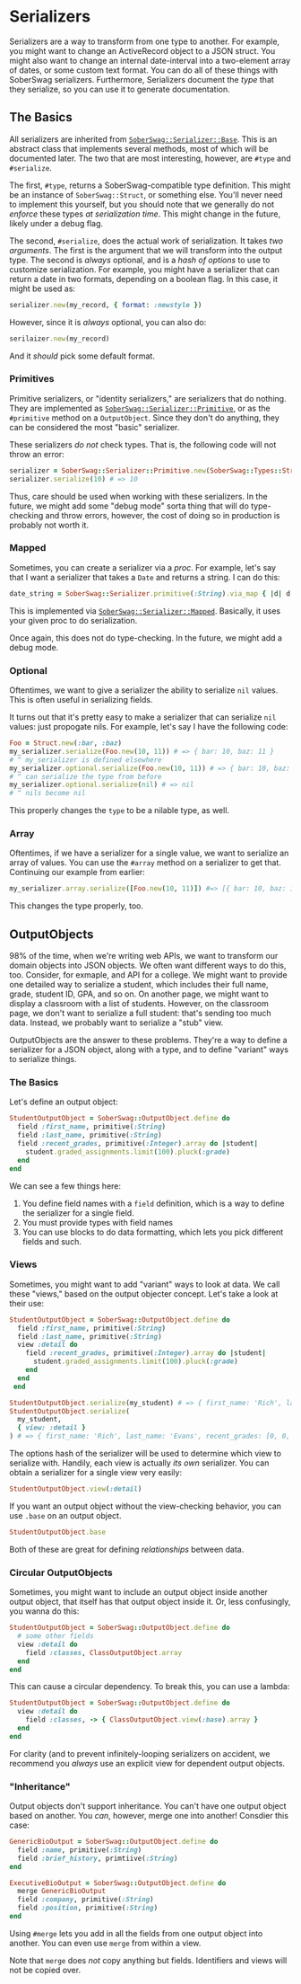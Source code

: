 # Serializers

Serializers are a way to transform from one type to another.
For example, you might want to change an ActiveRecord object to a JSON struct.
You might also want to change an internal date-interval into a two-element array of dates, or some custom text format.
You can do all of these things with SoberSwag serializers.
Furthermore, Serializers document the *type* that they serialize, so you can use it to generate documentation.

## The Basics

All serializers are inherited from [`SoberSwag::Serializer::Base`](../lib/sober_swag/serializer/base.rb).
This is an abstract class that implements several methods, most of which will be documented later.
The two that are most interesting, however, are `#type` and `#serialize`.

The first, `#type`, returns a SoberSwag-compatible type definition.
This might be an instance of `SoberSwag::Struct`, or something else.
You'll never need to implement this yourself, but you should note that we generally do not *enforce* these types *at serialization time*.
This might change in the future, likely under a debug flag.

The second, `#serialize`, does the actual work of serialization.
It takes *two arguments*.
The first is the argument that we will transform into the output type.
The second is *always* optional, and is a *hash of options* to use to customize serialization.
For example, you might have a serializer that can return a date in two formats, depending on a boolean flag.
In this case, it might be used as:

```ruby
serializer.new(my_record, { format: :newstyle })
```

However, since it is *always* optional, you can also do:

```ruby
serilaizer.new(my_record)
```

And it *should* pick some default format.

### Primitives

Primitive serializers, or "identity serializers," are serializers that do nothing.
They are implemented as [`SoberSwag::Serializer::Primitive`](../lib/sober_swag/serializer/primitive.rb), or as the `#primitive` method on a `OutputObject`.
Since they don't do anything, they can be considered the most "basic" serializer.

These serializers *do not* check types.
That is, the following code will not throw an error:

```ruby
serializer = SoberSwag::Serializer::Primitive.new(SoberSwag::Types::String)
serializer.serialize(10) # => 10
```

Thus, care should be used when working with these serializers.
In the future, we might add some "debug mode" sorta thing that will do type-checking and throw errors, however, the cost of doing so in production is probably not worth it.

### Mapped

Sometimes, you can create a serializer via a *proc*.
For example, let's say that I want a serializer that takes a `Date` and returns a string.
I can do this:

```ruby
date_string = SoberSwag::Serializer.primitive(:String).via_map { |d| d.to_s }
```

This is implemented via [`SoberSwag::Serializer::Mapped`](../lib/sober_swag/serializer/mapped.rb).
Basically, it uses your given proc to do serialization.

Once again, this does not do type-checking.
In the future, we might add a debug mode.

### Optional

Oftentimes, we want to give a serializer the ability to serialize `nil` values.
This is often useful in serializing fields.

It turns out that it's pretty easy to make a serializer that can serialize `nil` values: just propogate nils.
For example, let's say I have the following code:

```ruby
Foo = Struct.new(:bar, :baz)
my_serializer.serialize(Foo.new(10, 11)) # => { bar: 10, baz: 11 }
# ^ my_serializer is defined elsewhere
my_serializer.optional.serialize(Foo.new(10, 11)) # => { bar: 10, baz: 11 }
# ^ can serialize the type from before
my_serializer.optional.serialize(nil) # => nil
# ^ nils become nil
```

This properly changes the `type` to be a nilable type, as well.

### Array

Oftentimes, if we have a serializer for a single value, we want to serialize an array of values.
You can use the `#array` method on a serializer to get that.
Continuing our example from earlier:

```ruby
my_serializer.array.serialize([Foo.new(10, 11)]) #=> [{ bar: 10, baz: 11 }]
```

This changes the type properly, too.

## OutputObjects

98% of the time, when we're writing web APIs, we want to transform our domain objects into JSON objects.
We often want different ways to do this, too.
Consider, for exmaple, and API for a college.
We might want to provide one detailed way to serialize a student, which includes their full name, grade, student ID, GPA, and so on.
On another page, we might want to display a classroom with a list of students.
However, on the classroom page, we don't want to serialize a full student: that's sending too much data.
Instead, we probably want to serialize a "stub" view.

OutputObjects are the answer to these problems.
They're a way to define a serializer for a JSON object, along with a type, and to define "variant" ways to serialize things.


### The Basics

Let's define an output object:

```ruby
StudentOutputObject = SoberSwag::OutputObject.define do
  field :first_name, primitive(:String)
  field :last_name, primitive(:String)
  field :recent_grades, primitive(:Integer).array do |student|
    student.graded_assignments.limit(100).pluck(:grade)
  end
end
```

We can see a few things here:

1. You define field names with a `field` definition, which is a way to define the serializer for a single field.
2. You must provide types with field names
3. You can use blocks to do data formatting, which lets you pick different fields and such.

### Views

Sometimes, you might want to add "variant" ways to look at data.
We call these "views," based on the output objecter concept.
Let's take a look at their use:

```ruby
StudentOutputObject = SoberSwag::OutputObject.define do
  field :first_name, primitive(:String)
  field :last_name, primitive(:String)
  view :detail do
    field :recent_grades, primitive(:Integer).array do |student|
      student.graded_assignments.limit(100).pluck(:grade)
    end
  end
 end

StudentOutputObject.serialize(my_student) # => { first_name: 'Rich', last_name: 'Evans' }
StudentOutputObject.serialize(
  my_student,
  { view: :detail }
) # => { first_name: 'Rich', last_name: 'Evans', recent_grades: [0, 0, 0, 1] }
```

The options hash of the serializer will be used to determine which view to serialize with.
Handily, each view is actually *its own* serializer.
You can obtain a serializer for a single view very easily:

```ruby
StudentOutputObject.view(:detail)
```

If you want an output object without the view-checking behavior, you can use `.base` on an output object.

```ruby
StudentOutputObject.base
```

Both of these are great for defining *relationships* between data.

### Circular OutputObjects

Sometimes, you might want to include an output object inside another output object, that itself has that output object inside it.
Or, less confusingly, you wanna do this:

```ruby
StudentOutputObject = SoberSwag::OutputObject.define do
  # some other fields
  view :detail do
    field :classes, ClassOutputObject.array
  end
end
```

This can cause a circular dependency.
To break this, you can use a lambda:

```ruby
StudentOutputObject = SoberSwag::OutputObject.define do
  view :detail do
    field :classes, -> { ClassOutputObject.view(:base).array }
  end
end
```

For clarity (and to prevent infinitely-looping serializers on accident, we recommend you *always* use an explicit view for dependent output objects.

### "Inheritance"

Output objects don't support inheritance.
You can't have one output object based on another.
You *can*, however, merge one into another!
Consdier this case:

```ruby
GenericBioOutput = SoberSwag::OutputObject.define do
  field :name, primitive(:String)
  field :brief_history, primtiive(:String)
end

ExecutiveBioOutput = SoberSwag::OutputObject.define do
  merge GenericBioOutput
  field :company, primitive(:String)
  field :position, primitive(:String)
end
```

Using `#merge` lets you add in all the fields from one output object into another.
You can even use `merge` from within a view.

Note that `merge` does *not* copy anything but fields.
Identifiers and views will not be copied over.
